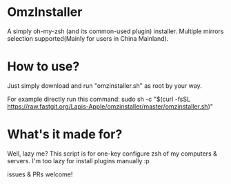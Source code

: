 # OmzInstaller
A simply oh-my-zsh (and its common-used plugin) installer.
Multiple mirrors selection supported(Mainly for users in China Mainland).

# How to use?
Just simply download and run "omzinstaller.sh" as root by your way.

For example directly run this command: sudo sh -c "$(curl -fsSL https://raw.fastgit.org/Lapis-Apple/omzinstaller/master/omzinstaller.sh)"

# What's it made for?
Well, lazy me?
This script is for one-key configure zsh of my computers & servers. I'm too lazy for install plugins manually :p

issues & PRs welcome!

